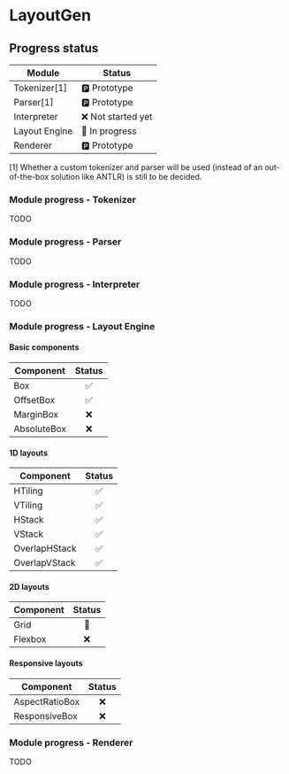 # LayoutGen

## Progress status

| Module        | Status            |
|---------------|-------------------|
| Tokenizer[1]  | 🅿️ Prototype     |
| Parser[1]     | 🅿️ Prototype     |
| Interpreter   | ❌ Not started yet |
| Layout Engine | 🔵 In progress    |
| Renderer      | 🅿️ Prototype     |

[1] Whether a custom tokenizer and parser will be used (instead of an out-of-the-box solution like ANTLR) is
still to be decided.

### Module progress - Tokenizer

TODO

### Module progress - Parser

TODO

### Module progress - Interpreter

TODO

### Module progress - Layout Engine

#### Basic components

| Component   | Status |
|-------------|:------:|
| Box         |   ✅    |
| OffsetBox   |   ✅    |
| MarginBox   |   ❌    |
| AbsoluteBox |   ❌    |

#### 1D layouts

| Component     | Status  |
|---------------|:-------:|
| HTiling       |    ✅    |
| VTiling       |    ✅    |
| HStack        |    ✅    |
| VStack        |    ✅    |
| OverlapHStack |    ✅    |
| OverlapVStack |    ✅    |

#### 2D layouts

| Component     | Status  |
|---------------|:-------:|
| Grid          |    🔵    |
| Flexbox       |    ❌    |

#### Responsive layouts

| Component      | Status  |
|----------------|:-------:|
| AspectRatioBox |    ❌    |
| ResponsiveBox  |    ❌    |

### Module progress - Renderer

TODO
